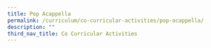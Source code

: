 ```yaml
---
title: Pop Acappella
permalink: /curriculum/co-curricular-activities/pop-acappella/
description: ""
third_nav_title: Co Curricular Activities
---
```

